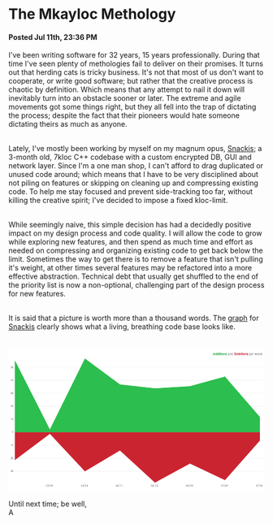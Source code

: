 # The Mkayloc Methology
#### Posted Jul 11th, 23:36 PM

I've been writing software for 32 years, 15 years professionally. During that time I've seen plenty of methologies fail to deliver on their promises. It turns out that herding cats is tricky business. It's not that most of us don't want to cooperate, or write good software; but rather that the creative process is chaotic by definition. Which means that any attempt to nail it down will inevitably turn into an obstacle sooner or later. The extreme and agile movements got some things right, but they all fell into the trap of dictating the process; despite the fact that their pioneers would hate someone dictating theirs as much as anyone.<br/><br/>

Lately, I've mostly been working by myself on my magnum opus, [Snackis](https://github.com/andreas-gone-wild/snackis); a 3-month old, 7kloc C++ codebase with a custom encrypted DB, GUI and network layer. Since I'm a one man shop, I can't afford to drag duplicated or unused code around; which means that I have to be very disciplined about not piling on features or skipping on cleaning up and compressing existing code. To help me stay focused and prevent side-tracking too far, without killing the creative spirit; I've decided to impose a fixed kloc-limit.<br/><br/>

While seemingly naive, this simple decision has had a decidedly positive impact on my design process and code quality. I will allow the code to grow while exploring new features, and then spend as much time and effort as needed on compressing and organizing existing code to get back below the limit. Sometimes the way to get there is to remove a feature that isn't pulling it's weight, at other times several features may be refactored into a more effective abstraction. Technical debt that usually get shuffled to the end of the priority list is now a non-optional, challenging part of the design process for new features.<br/><br/>

It is said that a picture is worth more than a thousand words. The [graph](https://github.com/andreas-gone-wild/snackis/graphs/code-frequency) for [Snackis](https://github.com/andreas-gone-wild/snackis) clearly shows what a living, breathing code base looks like.<br/><br/>

![graph](images/mkayloc.png?raw=true)

Until next time; be well,<br/>
A
